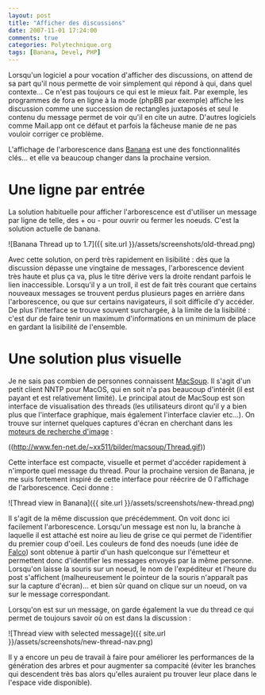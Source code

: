 ```yaml
---
layout: post
title: "Afficher des discussions"
date: 2007-11-01 17:24:00
comments: true
categories: Polytechnique.org
tags: [Banana, Devel, PHP]
---
```

Lorsqu'un logiciel a pour vocation d'afficher des discussions, on attend de sa part qu'il nous permette de voir simplement qui répond à qui, dans quel contexte... Ce n'est pas toujours ce qui est le mieux fait. Par exemple, les programmes de fora en ligne à la mode (phpBB par exemple) affiche les discussion comme une succession de rectangles juxtaposés et seul le contenu du message permet de voir qu'il en cite un autre. D'autres logiciels comme Mail.app ont ce défaut et parfois la fâcheuse manie de ne pas vouloir corriger ce problème.

L'affichage de l'arborescence dans [Banana](http://opensource.polytechnique.org/banana) est une des fonctionnalités clés... et elle va beaucoup changer dans la prochaine version.

<!-- more -->

 Une ligne par entrée
======================

La solution habituelle pour afficher l'arborescence est d'utiliser un message par ligne de telle, des + ou - pour ouvrir ou fermer les noeuds. C'est la solution actuelle de banana.

![Banana Thread up to 1.7]({{ site.url }}/assets/screenshots/old-thread.png)

Avec cette solution, on perd très rapidement en lisibilité : dès que la discussion dépasse une vingtaine de messages, l'arborescence devient très haute et plus ça va, plus le titre dérive vers la droite rendant parfois le lien inaccessible. Lorsqu'il y a un troll, il est de fait très courant que certains nouveaux messages se trouvent perdus plusieurs pages en arrière dans l'arborescence, ou que sur certains navigateurs, il soit difficile d'y accéder. De plus l'interface se trouve souvent surchargée, à la limite de la lisibilité : c'est dur de faire tenir un maximum d'informations en un minimum de place en gardant la lisibilité de l'ensemble.


 Une solution plus visuelle
===========================

Je ne sais pas combien de personnes connaissent [MacSoup](http://home.snafu.de/stk/macsoup/). Il s'agit d'un petit client NNTP pour MacOS, qui en soit n'a pas beaucoup d'intérêt (il est payant et est relativement limité). Le principal atout de MacSoup est son interface de visualisation des threads (les utilisateurs diront qu'il y a bien plus que l'interface graphique, mais également l'interface clavier etc...). On trouve sur internet quelques captures d'écran en cherchant dans les [moteurs de recherche d'image](http://www.exalead.com/image/results?q=macsoup%20screenshot) :

((http://www.fen-net.de/~xx511/bilder/macsoup/Thread.gif))

Cette interface est compacte, visuelle et permet d'accéder rapidement à n'importe quel message du thread. Pour la prochaine version de Banana, je me suis fortement inspiré de cette interface pour réécrire de 0 l'affichage de l'arborescence. Ceci donne :

![Thread view in Banana]({{ site.url }}/assets/screenshots/new-thread.png)

Il s'agit de la même discussion que précédemment. On voit donc ici facilement l'arborescence. Lorsqu'un message est non lu, la branche à laquelle il est attaché est noire au lieu de grise ce qui permet de l'identifier du premier coup d'oeil. Les couleurs de fond des noeuds (une idée de [Falco](http://www.falco.bz)) sont obtenue à partir d'un hash quelconque sur l'émetteur et permettent donc d'identifier les messages envoyés par la même personne. Lorsqu'on laisse la souris sur un noeud, le nom de l'expéditeur et l'heure du post s'affichent (malheureusement le pointeur de la souris n'apparaît pas sur la capture d'écran)... et bien sûr quand on clique sur un noeud, on va sur le message correspondant.

Lorsqu'on est sur un message, on garde également la vue du thread ce qui permet de toujours savoir où on est dans la discussion :

![Thread view with selected message]({{ site.url }}/assets/screenshots/new-thread-nav.png)

Il y a encore un peu de travail à faire pour améliorer les performances de la génération des arbres et pour augmenter sa compacité (éviter les branches qui descendent très bas alors qu'elles auraient pu trouver leur place dans le l'espace vide disponible).
